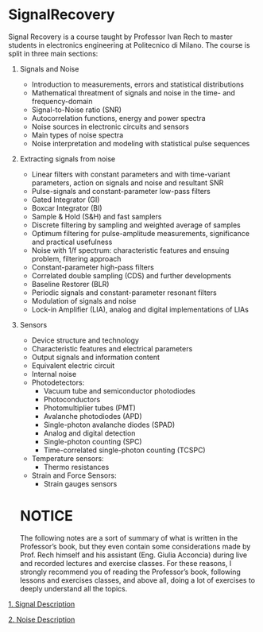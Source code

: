 # SignalRecovery
Signal Recovery is a course taught by Professor Ivan Rech to master students in electronics engineering at Politecnico di Milano.
The course is split in three main sections:
1. Signals and Noise
    - Introduction to measurements, errors and statistical distributions
    - Mathematical threatment of signals and noise in the time- and frequency-domain
    - Signal-to-Noise ratio (SNR)
    - Autocorrelation functions, energy and power spectra
    - Noise sources in electronic circuits and sensors
    - Main types of noise spectra
    - Noise interpretation and modeling with statistical pulse sequences

2. Extracting signals from noise
    - Linear filters with constant parameters and with time-variant parameters, action on signals and noise and resultant SNR
    - Pulse-signals and constant-parameter low-pass filters
    - Gated Integrator (GI)
    - Boxcar Integrator (BI)
    - Sample & Hold (S&H) and fast samplers
    - Discrete filtering by sampling and weighted average of samples
    - Optimum filtering for pulse-amplitude measurements, significance and practical usefulness
    - Noise with 1/f spectrum: characteristic features and ensuing problem, filtering approach
    - Constant-parameter high-pass filters
    - Correlated double sampling (CDS) and further developments
    - Baseline Restorer (BLR)
    - Periodic signals and constant-parameter resonant filters
    - Modulation of signals and noise
    - Lock-in Amplifier (LIA), analog and digital implementations of LIAs

3. Sensors
    - Device structure and technology
    - Characteristic features and electrical parameters
    - Output signals and information content
    - Equivalent electric circuit
    - Internal noise
    - Photodetectors:
      - Vacuum tube and semiconductor photodiodes
      - Photoconductors
      - Photomultiplier tubes (PMT)
      - Avalanche photodiodes (APD)
      - Single-photon avalanche diodes (SPAD)
      - Analog and digital detection
      - Single-photon counting (SPC)
      - Time-correlated single-photon counting (TCSPC)
    - Temperature sensors:
      - Thermo resistances
    - Strain and Force Sensors:
      - Strain gauges sensors

    # NOTICE
    
    The following notes are a sort of summary of what is written in the Professor’s book, but they even contain some considerations made by Prof. Rech himself and his assistant (Eng. Giulia Acconcia) during live and recorded lectures and exercise classes.
    For these reasons, I strongly recommend you of reading the Professor’s book, following lessons and exercises classes, and above all, doing a lot of exercises to deeply understand all the topics.


[1. Signal Description](https://github.com/FrancescoGavetti/SignalRecovery/blob/main/1.%20Signal%20Description.pdf)

[2. Noise Description](https://github.com/FrancescoGavetti/SignalRecovery/blob/main/2.%20Noise%20Description.pdf)
